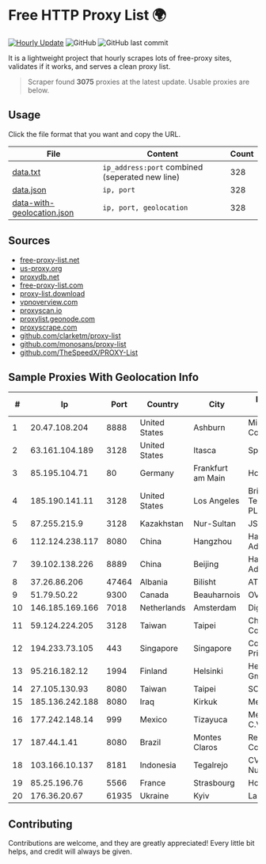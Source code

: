 
# Free HTTP Proxy List 🌍

[![Hourly Update](https://github.com/mertguvencli/http-proxy-list/actions/workflows/main.yml/badge.svg?branch=main)](https://github.com/mertguvencli/http-proxy-list/actions/workflows/main.yml)
![GitHub](https://img.shields.io/github/license/mertguvencli/http-proxy-list)
![GitHub last commit](https://img.shields.io/github/last-commit/mertguvencli/http-proxy-list)

It is a lightweight project that hourly scrapes lots of free-proxy sites, validates if it works, and serves a clean proxy list.


> Scraper found **3075** proxies at the latest update. Usable proxies are below.

## Usage

Click the file format that you want and copy the URL.


|File|Content|Count|
|----|-------|-----|
|[data.txt](https://raw.githubusercontent.com/mertguvencli/http-proxy-list/main/proxy-list/data.txt)|`ip_address:port` combined (seperated new line)|328|
|[data.json](https://raw.githubusercontent.com/mertguvencli/http-proxy-list/main/proxy-list/data.json)|`ip, port`|328|
|[data-with-geolocation.json](https://raw.githubusercontent.com/mertguvencli/http-proxy-list/main/proxy-list/data-with-geolocation.json)|`ip, port, geolocation`|328|

## Sources

* [free-proxy-list.net](https://free-proxy-list.net)
* [us-proxy.org](https://www.us-proxy.org)
* [proxydb.net](http://proxydb.net)
* [free-proxy-list.com](https://free-proxy-list.com/?page=&port=&type%5B%5D=http&type%5B%5D=https&up_time=0&search=Search)
* [proxy-list.download](https://www.proxy-list.download/HTTP)
* [vpnoverview.com](https://vpnoverview.com/privacy/anonymous-browsing/free-proxy-servers)
* [proxyscan.io](https://www.proxyscan.io)
* [proxylist.geonode.com](https://proxylist.geonode.com/api/proxy-list?limit=300&page=1&sort_by=lastChecked&sort_type=desc&protocols=http,https)
* [proxyscrape.com](https://api.proxyscrape.com/v2/?request=displayproxies&protocol=http&timeout=10000&country=all&ssl=all&anonymity=all)
* [github.com/clarketm/proxy-list](https://raw.githubusercontent.com/clarketm/proxy-list/master/proxy-list-raw.txt)
* [github.com/monosans/proxy-list](https://raw.githubusercontent.com/monosans/proxy-list/main/proxies/http.txt)
* [github.com/TheSpeedX/PROXY-List](https://raw.githubusercontent.com/TheSpeedX/PROXY-List/master/http.txt)


## Sample Proxies With Geolocation Info

|#|Ip|Port|Country|City|Internet Service Provider|
|-|--|----|-------|----|-------------------------|
|1|20.47.108.204|8888|United States|Ashburn|Microsoft Corporation|
|2|63.161.104.189|3128|United States|Itasca|Sprint|
|3|85.195.104.71|80|Germany|Frankfurt am Main|Host Europe GmbH|
|4|185.190.141.11|3128|United States|Los Angeles|British Telecommunications PLC|
|5|87.255.215.9|3128|Kazakhstan|Nur-Sultan|JSC Transtelecom|
|6|112.124.238.117|8080|China|Hangzhou|Hangzhou Alibaba Advertising Co|
|7|39.102.138.226|8889|China|Beijing|Hangzhou Alibaba Advertising Co|
|8|37.26.86.206|47464|Albania|Bilisht|ATU|
|9|51.79.50.22|9300|Canada|Beauharnois|OVH SAS|
|10|146.185.169.166|7018|Netherlands|Amsterdam|DigitalOcean, LLC|
|11|59.124.224.205|3128|Taiwan|Taipei|Chunghwa Telecom Co., Ltd.|
|12|194.233.73.105|443|Singapore|Singapore|Contabo Asia Private Limited|
|13|95.216.182.12|1994|Finland|Helsinki|Hetzner Online GmbH|
|14|27.105.130.93|8080|Taiwan|Taipei|SONET|
|15|185.136.242.188|8080|Iraq|Kirkuk|Medya Net LLC|
|16|177.242.148.14|999|Mexico|Tizayuca|Mega Cable, S.A. de C.V.|
|17|187.44.1.41|8080|Brazil|Montes Claros|Rede Brasileira de Comunicacao S/A|
|18|103.166.10.137|8181|Indonesia|Tegalrejo|CV. Karomah Media Nusantara|
|19|85.25.196.76|5566|France|Strasbourg|Host Europe GmbH|
|20|176.36.20.67|61935|Ukraine|Kyiv|Lanet Network|



## Contributing

Contributions are welcome, and they are greatly appreciated! Every
little bit helps, and credit will always be given.

